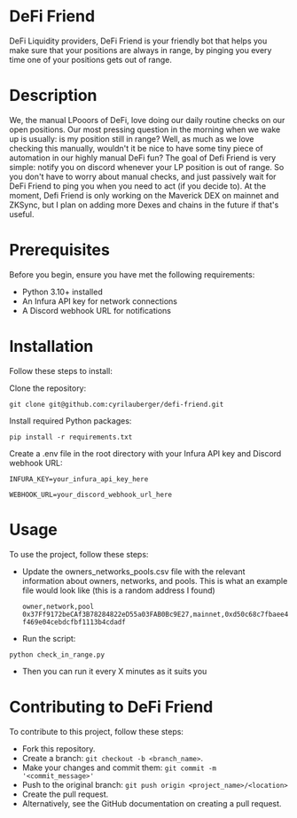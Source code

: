 # DeFi Friend
DeFi Liquidity providers, DeFi Friend is your friendly bot that helps you make sure that your positions are always in range, by pinging you every time one of your positions gets out of range.

# Description
We, the manual LPooors of DeFi, love doing our daily routine checks on our open positions. Our most pressing question in the morning when we wake up is usually: is my position still in range?
Well, as much as we love checking this manually, wouldn't it be nice to have some tiny piece of automation in our highly manual DeFi fun?
The goal of Defi Friend is very simple: notify you on discord whenever your LP position is out of range.
So you don't have to worry about manual checks, and just passively wait for DeFi Friend to ping you when you need to act (if you decide to).
At the moment, Defi Friend is only working on the Maverick DEX on mainnet and ZKSync, but I plan on adding more Dexes and chains in the future if that's useful.

# Prerequisites
Before you begin, ensure you have met the following requirements:
- Python 3.10+ installed
- An Infura API key for network connections
- A Discord webhook URL for notifications

# Installation
Follow these steps to install:

Clone the repository:

```git clone git@github.com:cyrilauberger/defi-friend.git```

Install required Python packages:

```pip install -r requirements.txt```

Create a .env file in the root directory with your Infura API key and Discord webhook URL:

```INFURA_KEY=your_infura_api_key_here```

```WEBHOOK_URL=your_discord_webhook_url_here```

# Usage
To use the project, follow these steps:
- Update the owners_networks_pools.csv file with the relevant information about owners, networks, and pools. This is what an example file would look like (this is a random address I found)
  
  ```owner,network,pool```
  ```0x37Ff9172beCAf3B78284822eD55a03FAB0Bc9E27,mainnet,0xd50c68c7fbaee4f469e04cebdcfbf1113b4cdadf```

- Run the script:
  
```python check_in_range.py```

- Then you can run it every X minutes as it suits you

# Contributing to DeFi Friend
To contribute to this project, follow these steps:

- Fork this repository.
- Create a branch: ```git checkout -b <branch_name>```.
- Make your changes and commit them: ```git commit -m '<commit_message>'```
- Push to the original branch: ```git push origin <project_name>/<location>```
- Create the pull request.
- Alternatively, see the GitHub documentation on creating a pull request.
